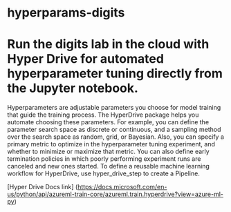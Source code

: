 # hyperparams-digits

# Run the digits lab in the cloud with Hyper Drive for automated hyperparameter tuning directly from the Jupyter notebook.
Hyperparameters are adjustable parameters you choose for model training that guide the training process. The HyperDrive package helps you automate choosing these parameters. For example, you can define the parameter search space as discrete or continuous, and a sampling method over the search space as random, grid, or Bayesian. Also, you can specify a primary metric to optimize in the hyperparameter tuning experiment, and whether to minimize or maximize that metric. You can also define early termination policies in which poorly performing experiment runs are canceled and new ones started. To define a reusable machine learning workflow for HyperDrive, use hyper_drive_step to create a Pipeline.


[Hyper Drive Docs link] (https://docs.microsoft.com/en-us/python/api/azureml-train-core/azureml.train.hyperdrive?view=azure-ml-py)
